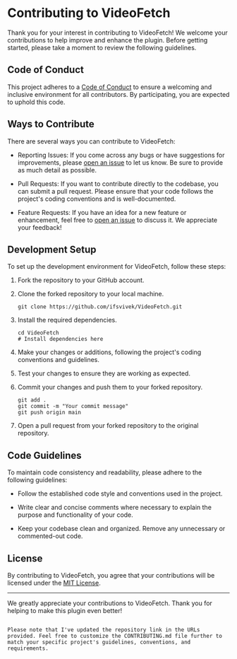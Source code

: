 # Contributing to VideoFetch

Thank you for your interest in contributing to VideoFetch! We welcome your contributions to help improve and enhance the plugin. Before getting started, please take a moment to review the following guidelines.

## Code of Conduct

This project adheres to a [Code of Conduct](CODE_OF_CONDUCT.md) to ensure a welcoming and inclusive environment for all contributors. By participating, you are expected to uphold this code.

## Ways to Contribute

There are several ways you can contribute to VideoFetch:

- Reporting Issues: If you come across any bugs or have suggestions for improvements, please [open an issue](https://github.com/ifsvivek/VideoFetch/issues) to let us know. Be sure to provide as much detail as possible.

- Pull Requests: If you want to contribute directly to the codebase, you can submit a pull request. Please ensure that your code follows the project's coding conventions and is well-documented.

- Feature Requests: If you have an idea for a new feature or enhancement, feel free to [open an issue](https://github.com/ifsvivek/VideoFetch/issues) to discuss it. We appreciate your feedback!

## Development Setup

To set up the development environment for VideoFetch, follow these steps:

1. Fork the repository to your GitHub account.

2. Clone the forked repository to your local machine.

   ```
   git clone https://github.com/ifsvivek/VideoFetch.git
   ```

3. Install the required dependencies.

   ```
   cd VideoFetch
   # Install dependencies here
   ```

4. Make your changes or additions, following the project's coding conventions and guidelines.

5. Test your changes to ensure they are working as expected.

6. Commit your changes and push them to your forked repository.

   ```
   git add .
   git commit -m "Your commit message"
   git push origin main
   ```

7. Open a pull request from your forked repository to the original repository.

## Code Guidelines

To maintain code consistency and readability, please adhere to the following guidelines:

- Follow the established code style and conventions used in the project.

- Write clear and concise comments where necessary to explain the purpose and functionality of your code.

- Keep your codebase clean and organized. Remove any unnecessary or commented-out code.

## License

By contributing to VideoFetch, you agree that your contributions will be licensed under the [MIT License](LICENSE).

---

We greatly appreciate your contributions to VideoFetch. Thank you for helping to make this plugin even better!
```

Please note that I've updated the repository link in the URLs provided. Feel free to customize the CONTRIBUTING.md file further to match your specific project's guidelines, conventions, and requirements.
